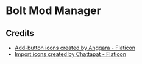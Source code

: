 # Bolt Mod Manager

## Credits
- <a href="https://www.flaticon.com/free-icons/add-button" title="add-button icons">Add-button icons created by Anggara - Flaticon</a>
- <a href="https://www.flaticon.com/free-icons/import" title="import icons">Import icons created by Chattapat - Flaticon</a>
